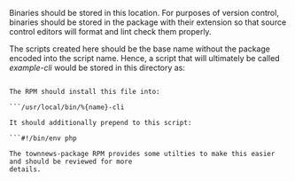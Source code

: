 Binaries should be stored in this location. For purposes of version control, binaries should be
stored in the package with their extension so that source control editors will format and lint
check them properly.

The scripts created here should be the base name without the package encoded into the script name.
Hence, a script that will ultimately be called _example-cli_ would be stored in this directory as:

```cli.php

The RPM should install this file into:

```/usr/local/bin/%{name}-cli

It should additionally prepend to this script:

```#!/bin/env php

The townnews-package RPM provides some utilties to make this easier and should be reviewed for more
details.
